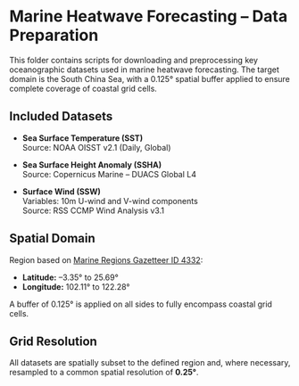 # Marine Heatwave Forecasting – Data Preparation

This folder contains scripts for downloading and preprocessing key oceanographic datasets used in marine heatwave forecasting. The target domain is the South China Sea, with a 0.125° spatial buffer applied to ensure complete coverage of coastal grid cells.

## Included Datasets

- **Sea Surface Temperature (SST)**  
  Source: NOAA OISST v2.1 (Daily, Global)

- **Sea Surface Height Anomaly (SSHA)**  
  Source: Copernicus Marine – DUACS Global L4

- **Surface Wind (SSW)**  
  Variables: 10m U-wind and V-wind components  
  Source: RSS CCMP Wind Analysis v3.1

## Spatial Domain

Region based on [Marine Regions Gazetteer ID 4332](https://marineregions.org/gazetteer.php?p=details&id=4332):  
- **Latitude:** –3.35° to 25.69°  
- **Longitude:** 102.11° to 122.28°

A buffer of 0.125° is applied on all sides to fully encompass coastal grid cells.

## Grid Resolution

All datasets are spatially subset to the defined region and, where necessary, resampled to a common spatial resolution of **0.25°**.
